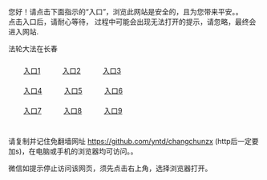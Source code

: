 您好！请点击下面指示的“入口”，浏览此网站是安全的，且为您带来平安。。 <br/>
点击入口后，请耐心等待， 过程中可能会出现无法打开的提示，请忽略，最终会进入网站. </br>

法轮大法在长春<br/>
<div style="padding:10px"><a style="margin:20px" target="_blank" href="https://dhzyunvgxar1a.cloudfront.net/2Qpsp?dfmlkxpq" id="ccLink1" rel="nofollow">入口1</a> <a target="_blank" style="margin:20px" href="https://d2wwlx3yjw044z.cloudfront.net/2Qpsp?ttcnfzq" id="ccLink2" rel="nofollow">入口2</a> <a style="margin:20px" target="_blank" href="https://d2icmo625s8gey.cloudfront.net/2Qpsp?pflysps" id="ccLink3" rel="nofollow">入口3</a></div>

<div style="padding:10px" ><a style="margin:20px" target="_blank" href="https://dhzyunvgxar1a.cloudfront.net/2Qpsp?dfmlkxpq" id="ccLink4" rel="nofollow">入口4</a> <a style="margin:20px" href="https://d2wwlx3yjw044z.cloudfront.net/2Qpsp?ttcnfzq" target="_blank" id="ccLink5" rel="nofollow">入口5</a> <a style="margin:20px" href="https://d2icmo625s8gey.cloudfront.net/2Qpsp?pflysps" target="_blank" id="ccLink6" rel="nofollow">入口6</a></div>

<div style="padding:10px"><a style="margin:20px" target="_blank" href="https://dhzyunvgxar1a.cloudfront.net/2Qpsp?dfmlkxpq" id="ccLink7" rel="nofollow">入口7</a> <a style="margin:20px" href="https://d2wwlx3yjw044z.cloudfront.net/2Qpsp?ttcnfzq" target="_blank" id="ccLink8" rel="nofollow">入口8</a> <a style="margin:20px" target="_blank" href="https://d2icmo625s8gey.cloudfront.net/2Qpsp?pflysps" id="ccLink9" rel="nofollow">入口9</a></div>

<br/>



请复制并记住免翻墙网址 https://github.com/yntd/changchunzx (http后一定要加s)，在电脑或手机的浏览器均可访问。。<br/>

微信如提示停止访问该网页，须先点击右上角，选择浏览器打开。
